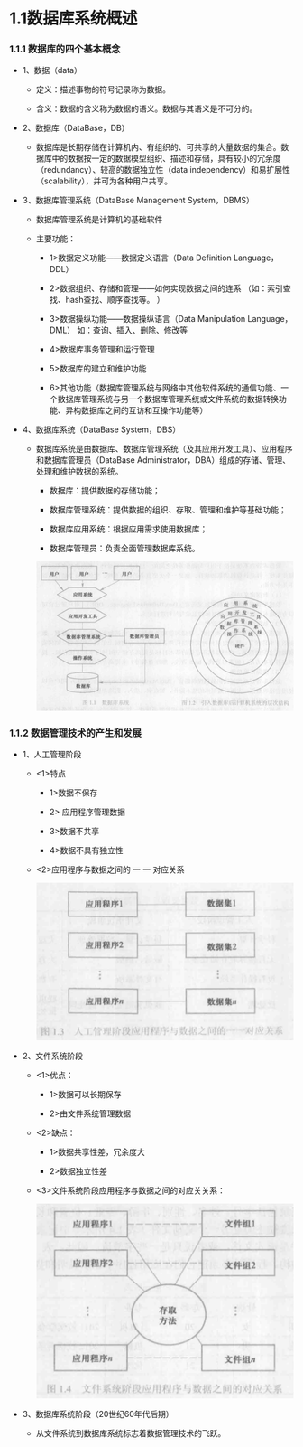 # 1.1数据库系统概述

### 1.1.1 数据库的四个基本概念

* 1、数据（data）

  * 定义：描述事物的符号记录称为数据。
  
  * 含义：数据的含义称为数据的语义。数据与其语义是不可分的。

* 2、数据库（DataBase，DB）

  * 数据库是长期存储在计算机内、有组织的、可共享的大量数据的集合。数据库中的数据按一定的数据模型组织、描述和存储，具有较小的冗余度（redundancy）、较高的数据独立性（data independency）和易扩展性（scalability），并可为各种用户共享。

* 3、数据库管理系统（DataBase Management System，DBMS）

  * 数据库管理系统是计算机的基础软件
  
  * 主要功能：
  
    * 1>数据定义功能——数据定义语言（Data Definition Language，DDL）
    
    * 2>数据组织、存储和管理——如何实现数据之间的连系    （如：索引查找、hash查找、顺序查找等。 ）

    * 3>数据操纵功能——数据操纵语言（Data Manipulation Language，DML） 如：查询、插入、删除、修改等
    
    * 4>数据库事务管理和运行管理
    
    * 5>数据库的建立和维护功能
    
    * 6>其他功能（数据库管理系统与网络中其他软件系统的通信功能、一个数据库管理系统与另一个数据库管理系统或文件系统的数据转换功能、异构数据库之间的互访和互操作功能等）
    
* 4、数据库系统（DataBase System，DBS）

  * 数据库系统是由数据库、数据库管理系统（及其应用开发工具）、应用程序和数据库管理员（DataBase Administrator，DBA）组成的存储、管理、处理和维护数据的系统。
  
    * 数据库：提供数据的存储功能；
    
    * 数据库管理系统：提供数据的组织、存取、管理和维护等基础功能；
    
    * 数据库应用系统：根据应用需求使用数据库；
    
    * 数据库管理员：负责全面管理数据库系统。
    
    <div align="center"><img src="./img/1.1.1.png"/></div>
  
### 1.1.2 数据管理技术的产生和发展

* 1、人工管理阶段

  * <1>特点
  
    * 1>数据不保存
    
    * 2> 应用程序管理数据
    
    * 3>数据不共享
    
    * 4>数据不具有独立性

  * <2>应用程序与数据之间的 一 一 对应关系
  
       <div align="center"><img src="./img/人工管理阶段应用程序与数据之间的一一对应关系.png"/></div>

* 2、文件系统阶段

  * <1>优点：
  
    * 1>数据可以长期保存
    
    * 2>由文件系统管理数据
    
  * <2>缺点：
  
    * 1>数据共享性差，冗余度大
    
    * 2>数据独立性差
    

  * <3>文件系统阶段应用程序与数据之间的对应关关系：
  
      <div align="center"><img src="./img/文件系统阶段应用程序与数据之间的对应关关系.png"/></div>

* 3、数据库系统阶段（20世纪60年代后期）

  * 从文件系统到数据库系统标志着数据管理技术的飞跃。































